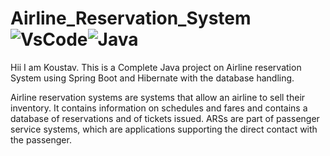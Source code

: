# Airline_Reservation_System![VsCode](https://img.shields.io/badge/VSCode-0078D4?style=for-the-badge&logo=visual%20studio%20code&logoColor=white)![Java](https://img.shields.io/badge/java-%23ED8B00.svg?style=for-the-badge&logo=java&logoColor=white)

  
Hii I am Koustav. 
This is a Complete Java project on Airline reservation System using Spring Boot and Hibernate with the database handling.

Airline reservation systems are systems that allow an airline to sell their inventory. It contains information on schedules and fares and contains a database of reservations and of tickets issued. ARSs are part of passenger service systems, which are applications supporting the direct contact with the passenger.
